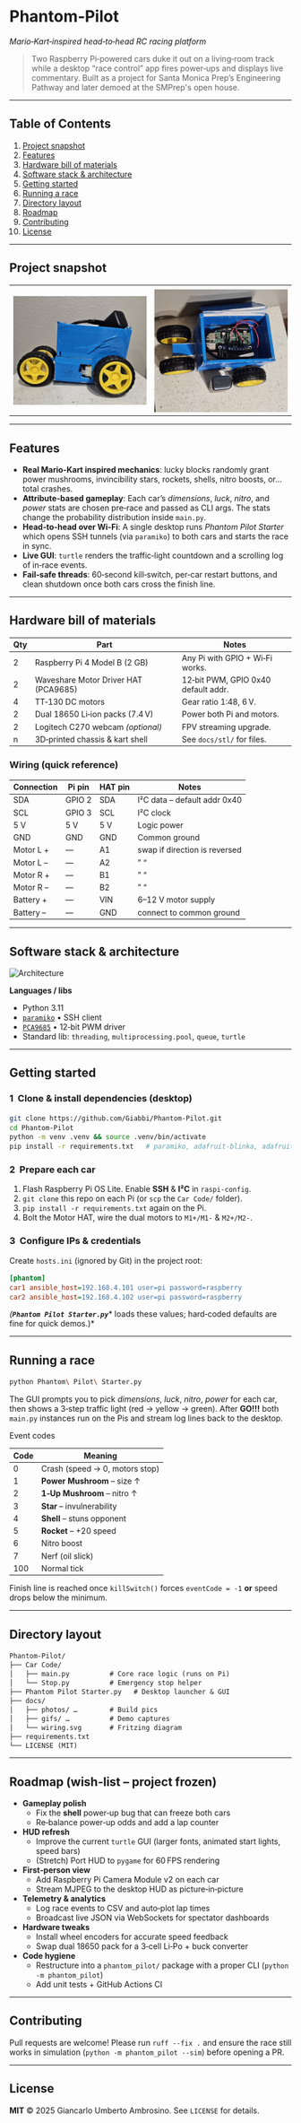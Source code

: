 # Phantom‑Pilot 

*Mario‑Kart‑inspired head‑to‑head RC racing platform*

> Two Raspberry Pi‑powered cars duke it out on a living‑room track while a desktop “race control” app fires power‑ups and displays live commentary. Built as a project for Santa Monica Prep’s Engineering Pathway and later demoed at the SMPrep's open house.

---

## Table of Contents

1. [Project snapshot](#project-snapshot)
2. [Features](#features)
3. [Hardware bill of materials](#hardware-bill-of-materials)
4. [Software stack & architecture](#software-stack--architecture)
5. [Getting started](#getting-started)
6. [Running a race](#running-a-race)
7. [Directory layout](#directory-layout)
8. [Roadmap](#roadmap)
9. [Contributing](#contributing)
10. [License](#license)

---

## Project snapshot

|                                                                        |                                                                                                          |
| ---------------------------------------------------------------------- | -------------------------------------------------------------------------------------------------------- |
|                                                                        |                                                                                                          |
| ![Car View From Side](docs/images/car_side.jpg) | ![Car View From Above](docs/images/car_up.jpg) |

---

## Features

- **Real Mario‑Kart inspired mechanics**: lucky blocks randomly grant power mushrooms, invincibility stars, rockets, shells, nitro boosts, or… total crashes.
- **Attribute‑based gameplay**: Each car’s *dimensions*, *luck*, *nitro*, and *power* stats are chosen pre‑race and passed as CLI args. The stats change the probability distribution inside `main.py`.
- **Head‑to‑head over Wi‑Fi**: A single desktop runs *Phantom Pilot Starter* which opens SSH tunnels (via `paramiko`) to both cars and starts the race in sync.
- **Live GUI**: `turtle` renders the traffic‑light countdown and a scrolling log of in‑race events.
- **Fail‑safe threads**: 60‑second kill‑switch, per‑car restart buttons, and clean shutdown once both cars cross the finish line.

---

## Hardware bill of materials

| Qty | Part                                 | Notes                               |
| --- | ------------------------------------ | ----------------------------------- |
| 2   | Raspberry Pi 4 Model B (2 GB)        | Any Pi with GPIO + Wi‑Fi works.     |
| 2   | Waveshare Motor Driver HAT (PCA9685) | 12‑bit PWM, GPIO 0x40 default addr. |
| 4   | TT‑130 DC motors                     | Gear ratio 1:48, 6 V.               |
| 2   | Dual 18650 Li‑ion packs (7.4 V)      | Power both Pi and motors.           |
| 2   | Logitech C270 webcam *(optional)*    | FPV streaming upgrade.              |
| n   | 3D‑printed chassis & kart shell      | See `docs/stl/` for files.          |

### Wiring (quick reference)

| Connection | Pi pin | HAT pin | Notes |
|------------|--------|---------|-------|
| SDA        | GPIO 2 | SDA      | I²C data – default addr 0x40 |
| SCL        | GPIO 3 | SCL      | I²C clock |
| 5 V        | 5 V    | 5 V      | Logic power |
| GND        | GND    | GND      | Common ground |
| Motor L +  | —      | A1       | swap if direction is reversed |
| Motor L –  | —      | A2       |  ”   “ |
| Motor R +  | —      | B1       |  ”   “ |
| Motor R –  | —      | B2       |  ”   “ |
| Battery +  | —      | VIN      | 6–12 V motor supply |
| Battery –  | —      | GND      | connect to common ground |


---

## Software stack & architecture

![Architecture](docs/architecture.svg)


**Languages / libs**

- Python 3.11
- [`paramiko`](https://pypi.org/project/paramiko/) • SSH client
- [`PCA9685`](https://github.com/waveshareteam/pca9685) • 12‑bit PWM driver
- Standard lib: `threading`, `multiprocessing.pool`, `queue`, `turtle`

---

## Getting started

### 1  Clone & install dependencies (desktop)

```bash
git clone https://github.com/Giabbi/Phantom-Pilot.git
cd Phantom-Pilot
python -m venv .venv && source .venv/bin/activate
pip install -r requirements.txt   # paramiko, adafruit‑blinka, adafruit‑pca9685 …
```

### 2  Prepare each car

1. Flash Raspberry Pi OS Lite. Enable **SSH** & **I²C** in `raspi-config`.
2. `git clone` this repo on each Pi (or `scp` the `Car Code/` folder).
3. `pip install -r requirements.txt` again on the Pi.
4. Bolt the Motor HAT, wire the dual motors to `M1+/M1‑` & `M2+/M2‑`.

### 3  Configure IPs & credentials

Create `hosts.ini` (ignored by Git) in the project root:

```ini
[phantom]
car1 ansible_host=192.168.4.101 user=pi password=raspberry
car2 ansible_host=192.168.4.102 user=pi password=raspberry
```

*(****`Phantom Pilot Starter.py`**** loads these values; hard‑coded defaults are fine for quick demos.)*

---

## Running a race

```bash
python Phantom\ Pilot\ Starter.py
```

The GUI prompts you to pick *dimensions*, *luck*, *nitro*, *power* for each car, then shows a 3‑step traffic light (red → yellow → green). After **GO!!!** both `main.py` instances run on the Pis and stream log lines back to the desktop.

Event codes

| Code | Meaning                        |
| ---- | ------------------------------ |
| 0    | Crash (speed → 0, motors stop) |
| 1    | **Power Mushroom** – size ↑    |
| 2    | **1‑Up Mushroom** – nitro ↑    |
| 3    | **Star** – invulnerability     |
| 4    | **Shell** – stuns opponent     |
| 5    | **Rocket** – +20 speed         |
| 6    | Nitro boost                    |
| 7    | Nerf (oil slick)               |
| 100  | Normal tick                    |

Finish line is reached once `killSwitch()` forces `eventCode = ‑1` **or** speed drops below the minimum.

---

## Directory layout

```
Phantom-Pilot/
├── Car Code/
│   ├── main.py          # Core race logic (runs on Pi)
│   └── Stop.py          # Emergency stop helper
├── Phantom Pilot Starter.py   # Desktop launcher & GUI
├── docs/
│   ├── photos/ …        # Build pics
│   ├── gifs/ …          # Demo captures
│   └── wiring.svg       # Fritzing diagram
├── requirements.txt
└── LICENSE (MIT)
```

---

## Roadmap (wish‑list – project frozen)

* **Gameplay polish**
  * Fix the **shell** power‑up bug that can freeze both cars
  * Re‑balance power‑up odds and add a lap counter
* **HUD refresh**
  * Improve the current `turtle` GUI (larger fonts, animated start lights, speed bars)
  * (Stretch) Port HUD to `pygame` for 60 FPS rendering
* **First‑person view**
  * Add Raspberry Pi Camera Module v2 on each car
  * Stream MJPEG to the desktop HUD as picture‑in‑picture
* **Telemetry & analytics**
  * Log race events to CSV and auto‑plot lap times
  * Broadcast live JSON via WebSockets for spectator dashboards
* **Hardware tweaks**
  * Install wheel encoders for accurate speed feedback
  * Swap dual 18650 pack for a 3‑cell Li‑Po + buck converter
* **Code hygiene**
  * Restructure into a `phantom_pilot/` package with a proper CLI (`python -m phantom_pilot`)
  * Add unit tests + GitHub Actions CI


---

## Contributing

Pull requests are welcome! Please run `ruff --fix .` and ensure the race still works in simulation (`python -m phantom_pilot --sim`) before opening a PR.

---

## License

**MIT** © 2025 Giancarlo Umberto Ambrosino. See `LICENSE` for details.
